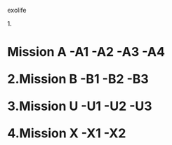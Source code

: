 exolife

1.<h1>Mission A
	-A1
	-A2
	-A3
	-A4

2.Mission B
	-B1
	-B2
	-B3

3.Mission U
	-U1
	-U2
	-U3

4.Mission X
	-X1
	-X2